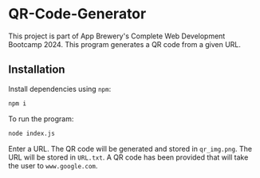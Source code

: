 # QR-Code-Generator
This project is part of App Brewery's Complete Web Development Bootcamp 2024. This program generates a QR code from a given URL.

## Installation
Install dependencies using `npm`:

```bash
npm i
```

To run the program:

```bash
node index.js
```

Enter a URL. The QR code will be generated and stored in `qr_img.png`. The URL will be stored in `URL.txt`. A QR code has been provided that will take the user to `www.google.com`.
